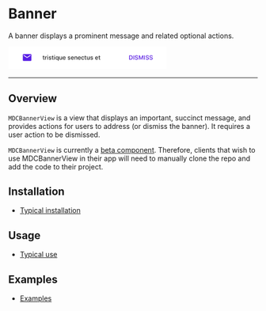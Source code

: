 # Banner

<!-- badges -->

A banner displays a prominent message and related optional actions.

<div class="article__asset article__asset--screenshot">
  <img src="assets/banner.png" alt="Banner" width="320">
</div>

<!-- design-and-api -->

<!-- toc -->

- - -

## Overview

`MDCBannerView` is a view that displays an important, succinct message, and provides actions for users to address (or dismiss the banner). It requires a user action to be dismissed.

`MDCBannerView` is currently a [beta component](../../../contributing/beta_components.md). Therefore, clients that
wish to use MDCBannerView in their app will need to manually clone the repo and add the code to their project.

## Installation

- [Typical installation](installation.md)

## Usage

- [Typical use](typical-use.md)

## Examples

- [Examples](examples.md)
